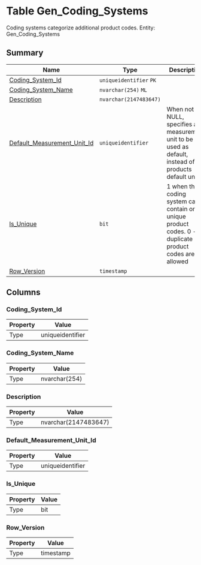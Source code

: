 # Table Gen_Coding_Systems

Coding systems categorize additional product codes. Entity: Gen_Coding_Systems

## Summary

| Name | Type | Description |
| - | - | --- |
|[Coding_System_Id](#coding_system_id)|`uniqueidentifier` `PK`||
|[Coding_System_Name](#coding_system_name)|`nvarchar(254)` `ML`||
|[Description](#description)|`nvarchar(2147483647)` ||
|[Default_Measurement_Unit_Id](#default_measurement_unit_id)|`uniqueidentifier` |When not NULL, specifies a measurement unit to be used as default, instead of the products default unit|
|[Is_Unique](#is_unique)|`bit` |1 when the coding system can contain only unique product codes. 0 - duplicate product codes are allowed|
|[Row_Version](#row_version)|`timestamp` ||

## Columns

### Coding_System_Id

| Property | Value |
| - | - |
|Type|uniqueidentifier|

### Coding_System_Name

| Property | Value |
| - | - |
|Type|nvarchar(254)|

### Description

| Property | Value |
| - | - |
|Type|nvarchar(2147483647)|

### Default_Measurement_Unit_Id

| Property | Value |
| - | - |
|Type|uniqueidentifier|

### Is_Unique

| Property | Value |
| - | - |
|Type|bit|

### Row_Version

| Property | Value |
| - | - |
|Type|timestamp|



